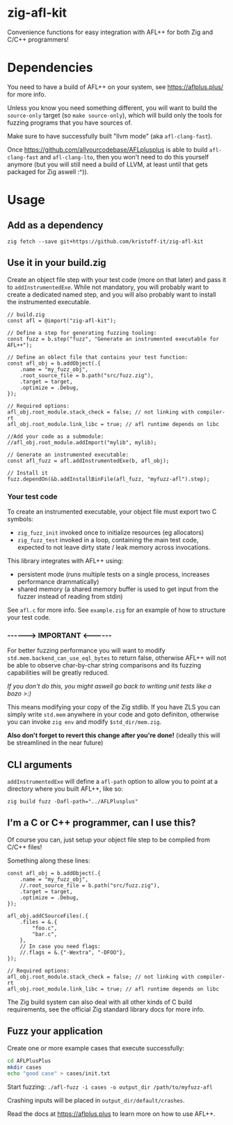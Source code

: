# zig-afl-kit
Convenience functions for easy integration with AFL++ for both Zig and C/C++ programmers!

# Dependencies
You need to have a build of AFL++ on your system, see https://aflplus.plus/ for more info.

Unless you know you need something different, you will want to build the `source-only` target (so `make source-only`), which will build only the tools for fuzzing programs that you have sources of.

Make sure to have successfully built "llvm mode" (aka `afl-clang-fast`).

Once https://github.com/allyourcodebase/AFLplusplus is able to build `afl-clang-fast` and `afl-clang-lto`, then you won't need to do this yourself anymore (but you will still need a build of LLVM, at least until that gets packaged for Zig aswell :^)).

# Usage

## Add as a dependency
`zig fetch --save git+https://github.com/kristoff-it/zig-afl-kit`

## Use it in your build.zig

Create an object file step with your test code (more on that later) and pass it to `addInstrumentedExe`. While not mandatory, you will probably want to create a dedicated named step, and you will also probably want to install the instrumented executable.

```zig
// build.zig
const afl = @import("zig-afl-kit");

// Define a step for generating fuzzing tooling:
const fuzz = b.step("fuzz", "Generate an instrumented executable for AFL++");

// Define an oblect file that contains your test function:
const afl_obj = b.addObject(.{
    .name = "my_fuzz_obj",
    .root_source_file = b.path("src/fuzz.zig"),
    .target = target,
    .optimize = .Debug,
});

// Required options:
afl_obj.root_module.stack_check = false; // not linking with compiler-rt
afl_obj.root_module.link_libc = true; // afl runtime depends on libc

//Add your code as a submodule:
//afl_obj.root_module.addImport("mylib", mylib);

// Generate an instrumented executable:
const afl_fuzz = afl.addInstrumentedExe(b, afl_obj);

// Install it
fuzz.dependOn(&b.addInstallBinFile(afl_fuzz, "myfuzz-afl").step);
```

### Your test code
To create an instrumented executable, your object file must export two C symbols: 
- `zig_fuzz_init` invoked once to initialize resources (eg allocators)
- `zig_fuzz_test` invoked in a loop, containing the main test code, expected to not leave dirty state / leak memory across invocations.

This library integrates with AFL++ using:
- persistent mode (runs multiple tests on a single process, increases performance drammatically)
- shared memory (a shared memory buffer is used to get input from the fuzzer instead of reading from stdin)

See `afl.c` for more info.
See `example.zig` for an example of how to structure your test code.

### **------> IMPORTANT <------**
For better fuzzing performance you will want to modify `std.mem.backend_can_use_eql_bytes` to return false, otherwise AFL++ will not be able to observe char-by-char string comparisons and its fuzzing capabilities will be greatly reduced.

*If you don't do this, you might aswell go back to writing unit tests like a bozo >:)*

This means modifying your copy of the Zig stdlib. If you have ZLS you can simply write `std.mem` anywhere in your code and goto definiton, otherwise you can invoke `zig env` and modify `$std_dir/mem.zig`.

**Also don't forget to revert this change after you're done!**
(ideally this will be streamlined in the near future)

## CLI arguments
`addInstrumentedExe` will define a `afl-path` option to allow you to point at a directory where you built AFL++, like so:

`zig build fuzz -Dafl-path="../AFLPlusplus"`

## I'm a C or C++ programmer, can I use this?
Of course you can, just setup your object file step to be compiled from C/C++ files!

Something along these lines:

```zig
const afl_obj = b.addObject(.{
    .name = "my_fuzz_obj",
    //.root_source_file = b.path("src/fuzz.zig"),
    .target = target,
    .optimize = .Debug,
});

afl_obj.addCSourceFiles(.{
    .files = &.{
        "foo.c",
        "bar.c",
    },
    // In case you need flags:
    //.flags = &.{"-Wextra", "-DFOO"},
});

// Required options:
afl_obj.root_module.stack_check = false; // not linking with compiler-rt
afl_obj.root_module.link_libc = true; // afl runtime depends on libc

```
The Zig build system can also deal with all other kinds of C build requirements, see the official Zig standard library docs for more info.

## Fuzz your application
Create one or more example cases that execute successfully:

```bash
cd AFLPlusPlus
mkdir cases
echo "good case" > cases/init.txt   
```

Start fuzzing:
`./afl-fuzz -i cases -o output_dir /path/to/myfuzz-afl`

Crashing inputs will be placed in `output_dir/default/crashes`.

Read the docs at https://aflplus.plus to learn more on how to use AFL++.
